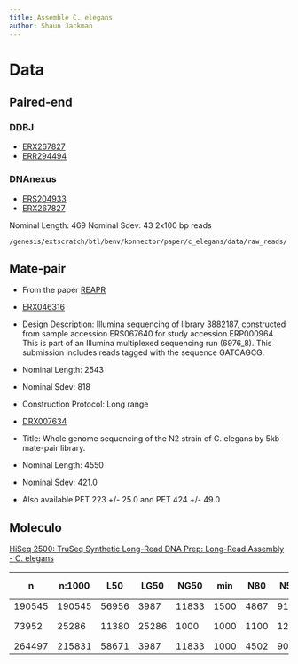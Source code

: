 ```yaml
---
title: Assemble C. elegans
author: Shaun Jackman
---
```


Data
================================================================================

Paired-end
------------------------------------------------------------

### DDBJ
+ [ERX267827](http://trace.ddbj.nig.ac.jp/DRASearch/experiment?acc=ERX267827)
+ [ERR294494](http://trace.ddbj.nig.ac.jp/DRASearch/run?acc=ERR294494)

### DNAnexus
+ [ERS204933](http://sra.dnanexus.com/samples/ERS204933)
+ [ERX267827](http://sra.dnanexus.com/experiments/ERX267827)

Nominal Length: 469
Nominal Sdev: 43
2x100 bp reads

`/genesis/extscratch/btl/benv/konnector/paper/c_elegans/data/raw_reads/`

Mate-pair
------------------------------------------------------------

+ From the paper [REAPR](http://dx.doi.org/10.1186/gb-2013-14-5-r47)
+ [ERX046316](https://trace.ddbj.nig.ac.jp/DRASearch/experiment?acc=ERX046316)
+ Design Description: Illumina sequencing of library 3882187, constructed from sample accession ERS067640 for study accession ERP000964. This is part of an Illumina multiplexed sequencing run (6976_8). This submission includes reads tagged with the sequence GATCAGCG.
+ Nominal Length: 2543
+ Nominal Sdev: 818
+ Construction Protocol: Long range

+ [DRX007634](https://trace.ddbj.nig.ac.jp/DRASearch/experiment?acc=DRX007634)
+ Title: Whole genome sequencing of the N2 strain of C. elegans by 5kb mate-pair library.
+ Nominal Length: 4550
+ Nominal Sdev: 421.0
+ Also available PET 223 +/- 25.0 and PET 424 +/- 49.0

Moleculo
------------------------------------------------------------

[HiSeq 2500: TruSeq Synthetic Long-Read DNA Prep: Long-Read Assembly - C. elegans](https://basespace.illumina.com/projects/11270265/)

n       |n:1000  |L50    |LG50  |NG50   |min   |N80   |N50   |N20    |E-size  |max    |sum      |name
---     |---     |---    |---   |---    |---   |---   |---   |---    |---     |---    |---      |---
190545  |190545  |56956  |3987  |11833  |1500  |4867  |9125  |10509  |8030    |21933  |1.182e9  |data/c-elegans_LongRead.fastq.gz
73952   |25286   |11380  |25286 |1000   |1000  |1100  |1247  |1397   |1247    |1499   |31.14e6  |data/c-elegans_LongRead_500_1499nt.fastq.gz
264497  |215831  |58671  |3987  |11833  |1000  |4502  |9014  |10482  |7856    |21933  |1.213e9  |data/c-elegans_LongRead_all.fastq.gz

